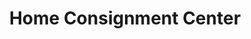 ---
title: "Home Consignment Center"
url: /foothill-ranch/home-consignment-center/
shop: Gebrauchtwaren
---